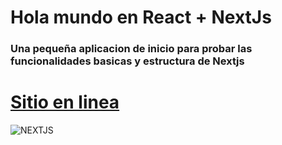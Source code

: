 # Hola mundo en React + NextJs

### Una pequeña aplicacion de inicio para probar las funcionalidades basicas y estructura de Nextjs 

 # <a href="https://hola-mundo-nextjs.netlify.app/">Sitio en linea</a>

![NEXTJS](https://github.com/Ivan-Herrera-Garcia/Hola-Mundo-Nextjs/assets/71898783/edc21261-bac8-4969-8010-2322529516ed)
